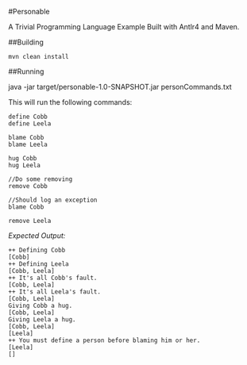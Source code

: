 #Personable

A Trivial Programming Language Example Built with Antlr4 and Maven.

##Building

	mvn clean install

##Running

   java -jar target/personable-1.0-SNAPSHOT.jar personCommands.txt

This will run the following commands:

```
define Cobb
define Leela

blame Cobb
blame Leela

hug Cobb
hug Leela

//Do some removing
remove Cobb

//Should log an exception
blame Cobb

remove Leela
```

*Expected Output:*

```
++ Defining Cobb
[Cobb]
++ Defining Leela
[Cobb, Leela]
++ It's all Cobb's fault.
[Cobb, Leela]
++ It's all Leela's fault.
[Cobb, Leela]
Giving Cobb a hug.
[Cobb, Leela]
Giving Leela a hug.
[Cobb, Leela]
[Leela]
++ You must define a person before blaming him or her.
[Leela]
[]
```